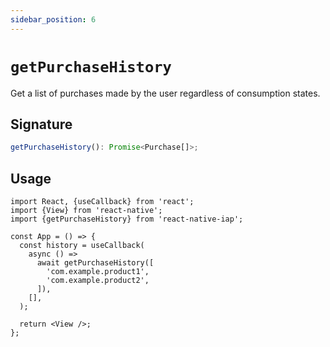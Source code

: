 ```yaml
---
sidebar_position: 6
---
```


# `getPurchaseHistory`

Get a list of purchases made by the user regardless of consumption states.

## Signature

```ts
getPurchaseHistory(): Promise<Purchase[]>;
```

## Usage

```tsx
import React, {useCallback} from 'react';
import {View} from 'react-native';
import {getPurchaseHistory} from 'react-native-iap';

const App = () => {
  const history = useCallback(
    async () =>
      await getPurchaseHistory([
        'com.example.product1',
        'com.example.product2',
      ]),
    [],
  );

  return <View />;
};
```
